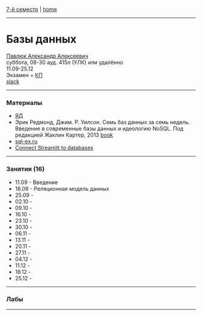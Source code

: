 [7-й семестр](../2021_2022_7_sem.md) | [home](../README.md)
____________________________________
# Базы данных
[Павлюк Александр Алексеевич](https://www.linkedin.com/in/alexander-pavlyuk-a1695664/) \
суббота, 08-30 ауд. 415л (УЛК) или удалённо\
11.09-25.12 \
Экзамен + [КП](db_cp.md) \
[slack](https://app.slack.com/client/TTSV91XT9/C02E7FG9604)
____________________________________
### Материалы

* [ЯД](https://disk.yandex.ru/d/oOuH2kERvVcuNw)
* Эрик Редмонд, Джим. Р. Уилсон. Семь баз данных за семь недель. Введение в современные базы данных и идеологию NoSQL. Под редакцией Жаклин Картер, 2013 [book](https://drive.google.com/file/d/1ZRBn9_tf77ISGha8mKHGitLjCoXKW_T6/view?usp=drivesdk)
* [sql-ex.ru](http://sql-ex.ru)
* [Connect Streamlit to databases](https://docs.streamlit.io/en/latest/tutorial/databases.html)
____________________________________
### Занятия (16)

* 11.09 - Введение
* 18.09 - Реляционная модель данных
* 25.09 - 
* 02.10 - 
* 09.10 - 
* 16.10 - 
* 23.10 - 
* 30.10 - 
* 06.11 - 
* 13.11 - 
* 20.11 - 
* 27.11 - 
* 04.12 - 
* 11.12 - 
* 18.12 - 
* 25.12 - 
____________________________________
### Лабы



____________________________________
